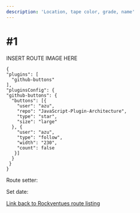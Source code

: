 ```yaml
---
description: 'Location, tape color, grade, name'
---
```


# \#1

INSERT ROUTE IMAGE HERE



```text
{
"plugins": [
  "github-buttons"
],
"pluginsConfig": {
"github-buttons": {
  "buttons": [{
    "user": "azu",
    "repo": "JavaScript-Plugin-Architecture",
    "type": "star",
    "size": "large" 
  }, {        
    "user": "azu",
    "type": "follow",
    "width": "230",
    "count": false
   }]
  } 
 }
}
```

Route setter: 

Set date:

[Link back to Rockventues route listing](./)

